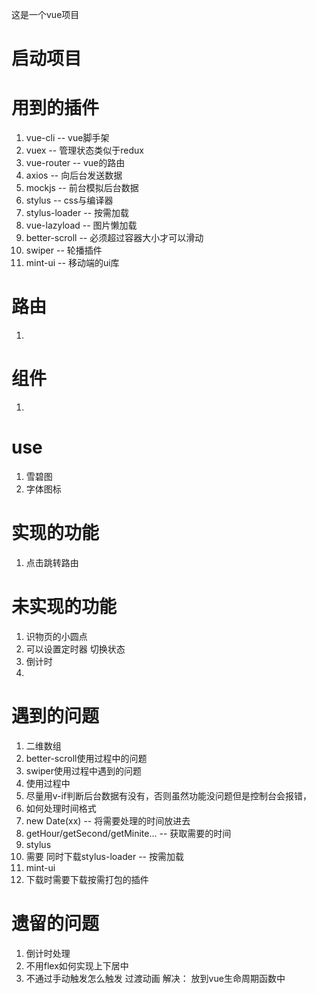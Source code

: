 这是一个vue项目
# 启动项目

# 用到的插件
1. vue-cli -- vue脚手架
2. vuex -- 管理状态类似于redux
3. vue-router -- vue的路由
4. axios -- 向后台发送数据
5. mockjs -- 前台模拟后台数据
6. stylus -- css与编译器
7. stylus-loader -- 按需加载
7. vue-lazyload -- 图片懒加载
8. better-scroll -- 必须超过容器大小才可以滑动
9. swiper -- 轮播插件
10. mint-ui -- 移动端的ui库
# 路由
1. 

# 组件 
1. 

# use
1. 雪碧图
2. 字体图标

# 实现的功能
1. 点击跳转路由

# 未实现的功能
1. 识物页的小圆点
  1. 可以设置定时器 切换状态
2. 倒计时
3. 

# 遇到的问题
1. 二维数组
2. better-scroll使用过程中的问题
3. swiper使用过程中遇到的问题
4. 使用过程中
  1. 尽量用v-if判断后台数据有没有，否则虽然功能没问题但是控制台会报错，
5. 如何处理时间格式
  1. new Date(xx) -- 将需要处理的时间放进去
  2. getHour/getSecond/getMinite... -- 获取需要的时间
6. stylus
  1. 需要 同时下载stylus-loader -- 按需加载
7. mint-ui
  1. 下载时需要下载按需打包的插件
# 遗留的问题
1. 倒计时处理
2. 不用flex如何实现上下居中
3. 不通过手动触发怎么触发  过渡动画
  解决： 放到vue生命周期函数中
